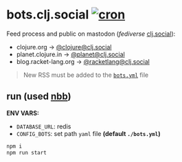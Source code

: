 # bots.clj.social [![cron](https://github.com/avelino/bots.clj.social/actions/workflows/cron.yml/badge.svg?branch=main)](https://github.com/avelino/bots.clj.social/actions/workflows/cron.yml)

Feed process and public on mastodon (_fediverse_ [clj.social](https://clj.social)):

- clojure.org -> <a rel="me" href="https://clj.social/@clojure">@clojure@clj.social</a>
- planet.clojure.in -> <a rel="me" href="https://clj.social/@planet">@planet@clj.social</a>
- blog.racket-lang.org -> <a rel="me" href="https://clj.social/@racketlang">@racketlang@clj.social</a>

> New RSS must be added to the [`bots.yml`](./bots.yml) file

## run (used [nbb](https://github.com/babashka/nbb))

**ENV VARS:**

- `DATABASE_URL`: redis
- `CONFIG_BOTS`: set path `yaml` file __(default `./bots.yml`)__

``` sh
npm i
npm run start
```
